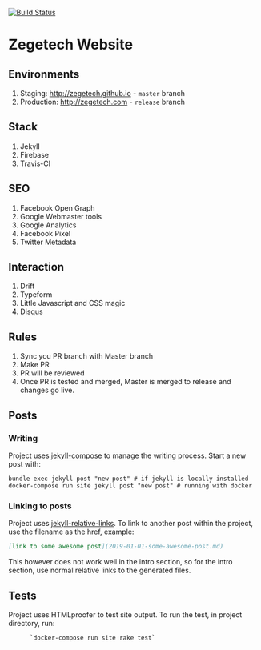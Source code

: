 [![Build Status](https://travis-ci.org/zegetech/zegetech.github.io.svg?branch=master)](https://travis-ci.org/zegetech/zegetech.github.io)
# Zegetech Website 

## Environments
1. Staging: http://zegetech.github.io - `master` branch
2. Production: http://zegetech.com - `release` branch

## Stack
1. Jekyll
2. Firebase
3. Travis-CI

## SEO
1. Facebook Open Graph
2. Google Webmaster tools
3. Google Analytics
4. Facebook Pixel
5. Twitter Metadata

## Interaction
1. Drift
2. Typeform
3. Little Javascript and CSS magic
4. Disqus 

## Rules
1. Sync you PR branch with Master branch
2. Make PR
3. PR will be reviewed
4. Once PR is tested and merged, Master is merged to release and changes go live.

## Posts
### Writing
Project uses [jekyll-compose](https://github.com/jekyll/jekyll-compose) to manage the writing process. Start a new post with:
~~~shell
bundle exec jekyll post "new post" # if jekyll is locally installed
docker-compose run site jekyll post "new post" # running with docker
~~~

### Linking to posts
Project uses [jekyll-relative-links](https://github.com/benbalter/jekyll-relative-links). To link to another post within the project, use the filename as the href, example:
~~~md
[link to some awesome post](2019-01-01-some-awesome-post.md)
~~~
This however does not work well in the intro section, so for the intro section, use normal relative links to the generated files.

## Tests

Project uses HTMLproofer to test site output.
To run the test, in project directory, run:
~~~shell
      `docker-compose run site rake test`  
~~~
